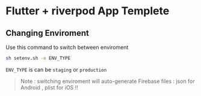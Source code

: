 # Flutter + riverpod App Templete

## Changing Enviroment

Use this command to switch between enviroment

```bash
sh setenv.sh -e ENV_TYPE
```

`ENV_TYPE` is can be `staging` or `production`

> Note : switching enviroment will auto-generate Firebase files : json for Android , plist for iOS !!
